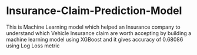 # Insurance-Claim-Prediction-Model
This is Machine Learning model which helped an Insurance company to understand which Vehicle Insurance claim are worth accepting by building a machine learning model using XGBoost and it gives accuracy of 0.68086 using Log Loss metric
